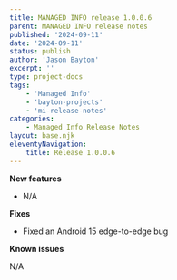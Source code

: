 ```yaml
---
title: MANAGED INFO release 1.0.0.6
parent: MANAGED INFO release notes
published: '2024-09-11'
date: '2024-09-11'
status: publish
author: 'Jason Bayton'
excerpt: ''
type: project-docs
tags: 
    - 'Managed Info'
    - 'bayton-projects'
    - 'mi-release-notes'
categories: 
    - Managed Info Release Notes
layout: base.njk
eleventyNavigation: 
    title: Release 1.0.0.6
---
```


**New features**

- N/A
 
**Fixes**

- Fixed an Android 15 edge-to-edge bug

**Known issues**

N/A

